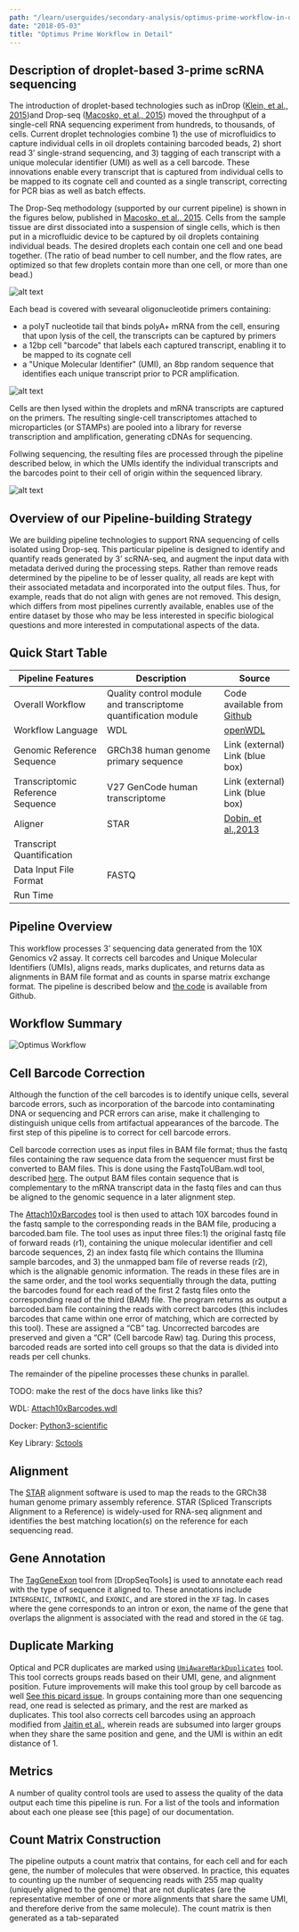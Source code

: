 ```yaml
---
path: "/learn/userguides/secondary-analysis/optimus-prime-workflow-in-detail"
date: "2018-05-03"
title: "Optimus Prime Workflow in Detail"
---
```


## Description of droplet-based 3-prime scRNA sequencing 

The introduction of droplet-based technologies such as inDrop ([Klein, et al., 2015](https://www.ncbi.nlm.nih.gov/pmc/articles/PMC4441768/))and Drop-seq ([Macosko, et al., 2015](https://www.sciencedirect.com/science/article/pii/S0092867415005498)) moved the throughput of a single-cell RNA sequencing experiment from hundreds, to thousands, of cells. Current droplet technologies combine 1) the use of microfluidics to capture individual cells in oil droplets containing barcoded beads, 2) short read 3’ single-strand sequencing, and 3) tagging of each transcript with a unique molecular identifier (UMI) as well as a cell barcode. These innovations enable every transcript that is captured from individual cells to be mapped to its cognate cell and counted as a single transcript, correcting for PCR bias as well as batch effects. 

The Drop-Seq methodology (supported by our current pipeline) is shown in the figures below, published in [Macosko, et al., 2015](https://www.sciencedirect.com/science/article/pii/S0092867415005498). Cells from the sample tissue are dirst dissociated into a suspension of single cells, which is then put in a microfluidic device to be captured by oil droplets containing individual beads. The desired droplets each contain one cell and one bead together. (The ratio of bead number to cell number, and the flow rates, are optimized so that few droplets contain more than one cell, or more than one bead.) 
      
![alt text](https://github.com/HumanCellAtlas/data-portal-content/blob/master/content/learn/_images/drop%20seq%20microfulidics.png) 

Each bead is covered with sevearal oligonucleotide primers containing:
* a polyT nucleotide tail that binds polyA+ mRNA from the cell, ensuring that upon lysis of the cell, the transcripts can be captured by primers
* a 12bp cell "barcode" that labels each captured transcript, enabling it to be mapped to its cognate cell
* a "Unique Molecular Identifier" (UMI), an 8bp random sequence that identifies each unique transcript prior to PCR amplification.

![alt text](https://github.com/HumanCellAtlas/data-portal-content/blob/master/content/learn/_images/bead%20Drop-seq.png)

Cells are then lysed within the droplets and mRNA transcripts are captured on the primers. The resulting single-cell transcriptomes attached to microparticles (or STAMPs) are pooled into a library for reverse transcription and amplification, generating cDNAs for sequencing. 



Follwing sequencing, the resulting files are processed through the pipeline described below, in which the UMIs identify the individual transcripts and the barcodes point to their cell of origin within the sequenced library. 

![alt text](https://github.com/HumanCellAtlas/data-portal-content/blob/master/content/learn/_images/Overall%20drop-seq%20.png)

## Overview of our Pipeline-building Strategy

We are building pipeline technologies to support RNA sequencing of cells isolated using Drop-seq. This particular pipeline is designed to identify and quantify reads generated by 3’ scRNA-seq, and augment the input data with metadata derived during the processing steps. Rather than remove reads determined by the pipeline to be of lesser quality, all reads are kept with their associated metadata and incorporated into the output files. Thus, for example, reads that do not align with genes are not removed. This design, which differs from most pipelines currently available, enables use of the entire dataset by those who may be less interested in specific biological questions and more interested in computational aspects of the data.

## Quick Start Table

| Pipeline Features | Description | Source |
|-------------------|---------------------------------------------------------------|-----------------------|
| Overall Workflow  |Quality control module and transcriptome quantification module | Code available from [Github](https://github.com/HumanCellAtlas/skylab/blob/master/pipelines/optimus/Optimus.wdl) |
| Workflow Language |WDL          |[openWDL](https://github.com/openwdl/wdl)|
| Genomic Reference Sequence|GRCh38 human genome primary sequence|Link (external) Link (blue box)|
|Transcriptomic Reference Sequence |V27 GenCode human transcriptome |Link (external) Link (blue box)|
| Aligner           |STAR       |[Dobin, et al.,2013](https://www.ncbi.nlm.nih.gov/pmc/articles/PMC3530905/)|
| Transcript Quantification |        |                                              |                       |
|Data Input File Format | FASTQ      |                                              |                       |
|Run Time               |            |                                              |                       |

## Pipeline Overview

This workflow processes 3’ sequencing data generated from the 10X Genomics v2 assay. It corrects cell barcodes and Unique Molecular Identifiers (UMIs), aligns reads, marks duplicates, and returns data as alignments in BAM file format and as counts in sparse matrix exchange format. The pipeline is described below and [the code](https://github.com/HumanCellAtlas/skylab/blob/master/pipelines/optimus/Optimus.wdl) is available from Github.

## Workflow Summary
![Optimus Workflow](_images/optimus_workflow.png)

## Cell Barcode Correction

Although the function of the cell barcodes is to identify unique cells, several barcode errors, such as incorporation of the barcode into contaminating DNA or sequencing and PCR errors can arise, make it challenging to distinguish unique cells from artifactual appearances of the barcode. The first step of this pipeline is to correct for cell barcode errors.

Cell barcode correction uses as input files in BAM file format; thus the fastq files containing the raw sequence data from the sequencer must first be converted to BAM files. This is done using the FastqToUBam.wdl tool, described [here](https://software.broadinstitute.org/gatk/documentation/tooldocs/4.0.3.0/picard_sam_FastqToSam.php). The output BAM files contain sequence that is complementary to the mRNA transcript data in the fastq files and can thus be aligned to the genomic sequence in a later alignment step.

The [Attach10xBarcodes](https://github.com/HumanCellAtlas/sctools) tool is then used to attach 10X barcodes found in the fastq sample to the corresponding reads in the BAM file, producing a barcoded.bam file. The tool uses as input three files:1) the original fastq file of forward reads (r1), containing the unique molecular identifier and cell barcode sequences, 2) an index fastq file which contains the Illumina sample barcodes, and 3) the unmapped bam file of reverse reads (r2), which is the alignable genomic information. The reads in these files are in the same order, and the tool works sequentially through the data, putting the barcodes found for each read of the first 2 fastq files  onto the corresponding read of the third (BAM) file.  The program returns as output a barcoded.bam file containing the reads with correct barcodes (this includes barcodes that came within one error of matching, which are corrected by this tool). These are assigned a “CB” tag. Uncorrected barcodes are preserved and given a “CR” (Cell barcode Raw) tag. During this process, barcoded reads are sorted into cell groups so that the data is divided into reads per cell chunks.

The remainder of the pipeline processes these chunks in parallel.

TODO: make the rest of the docs have links like this?

WDL: [Attach10xBarcodes.wdl](https://github.com/HumanCellAtlas/skylab/blob/master/library/tasks/Attach10xBarcodes.wdl)

Docker: [Python3-scientific](https://github.com/HumanCellAtlas/skylab/blob/master/docker/python3-scientific/Dockerfile)

Key Library: [Sctools](https://github.com/HumanCellAtlas/sctools)

## Alignment

The [STAR](https://www.ncbi.nlm.nih.gov/pmc/articles/PMC3530905/) alignment software is used to map the reads to the GRCh38 human genome primary assembly reference. STAR (Spliced Transcripts Alignment to a Reference) is widely-used for RNA-seq alignment and identifies the best matching location(s) on the reference for each sequencing read.

## Gene Annotation

The [TagGeneExon]() tool from [DropSeqTools] is used to annotate each read with the type of sequence it aligned to. These annotations include `INTERGENIC`, `INTRONIC`, and `EXONIC`, and are stored in the `XF` tag. In cases where the gene corresponds to an intron or exon, the name of the gene that overlaps the alignment is associated with the read and stored in the `GE` tag.

## Duplicate Marking

Optical and PCR duplicates are marked using [`UmiAwareMarkDuplicates`]() tool. This tool corrects groups reads based on their UMI, gene, and alignment position. Future improvements will make this tool group by cell barcode as well [See this picard issue](). In groups containing more than one sequencing read, one read is selected as primary, and the rest are marked as duplicates. This tool also corrects cell barcodes using an approach modified from [Jaitin et al.](), wherein reads are subsumed into larger groups when they share the same position and gene, and the UMI is within an edit distance of 1.

## Metrics

A number of quality control tools are used to assess the quality of the data output each time this pipeline is run. For a list of the tools and information about each one please see [this page] of our documentation.

## Count Matrix Construction

The pipeline outputs a count matrix that contains, for each cell and for each gene, the number of molecules that were observed. In practice, this equates to counting up the number of sequencing reads with 255 map quality (uniquely aligned to the genome) that are not duplicates (are the representative member of one or more alignments that share the same UMI, and therefore derive from the same molecule). The count matrix is then generated as a tab-separated
